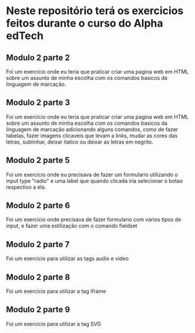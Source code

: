 # Neste repositório terá os exercicios feitos durante o curso do Alpha edTech

## Modulo 2 parte 2
Foi um exercício onde eu teria que praticar criar uma pagina web em HTML sobre um assunto de minha escolha com os comandos basicos da linguagem de marcação.

## Modulo 2 parte 3
Foi um exercício onde eu teria que praticar criar uma pagina web em HTML sobre um assunto de minha escolha com os comandos basicos da linguagem de marcação adicionando alguns comandos, como de fazer tabelas, fazer imagens clicaveis que levam a links, mudar as cores das letras, sublinhar, deixar italico ou deixar as letras em negrito.

## Modulo 2 parte 5
Foi um exercício onde eu precisava de fazer um formulario utilizando o input type "radio" e uma label que quando clicada iria selecionar o botao respectivo a ela.

## Modulo 2 parte 6
Foi um exercicio onde precisava de fazer formulario com varios tipos de input, e fazer uma estilização com o comando fieldset 

## Modulo 2 parte 7
Foi um exercicio para utilizar as tags audio e video

## Modulo 2 parte 8
Foi um exercicio para utilizar a tag iframe

## Modulo 2 parte 9
Foi um exercicio para utilizar a tag SVG

